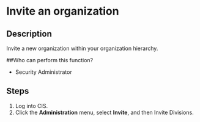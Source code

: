# Invite an organization

## Description
Invite a new organization within your organization hierarchy.

##Who can perform this function?
* Security Administrator

## Steps
1. Log into CIS.
2. Click the **Administration** menu, select **Invite**, and then Invite Divisions.
